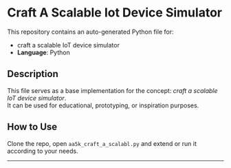 # Craft A Scalable Iot Device Simulator

This repository contains an auto-generated Python file for:

- craft a scalable IoT device simulator
- **Language**: Python

## Description

This file serves as a base implementation for the concept: *craft a scalable IoT device simulator*.  
It can be used for educational, prototyping, or inspiration purposes.

## How to Use

Clone the repo, open `aa5k_craft_a_scalabl.py` and extend or run it according to your needs.

---


